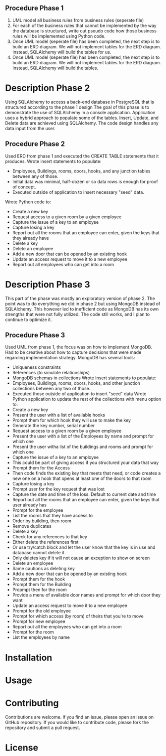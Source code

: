## Procedure Phase 1
1. UML model all business rules from business rules (seperate file)
2. For each of the business rules that cannot be implemented by the way the database is structured, write out pseudo code how those business rules will be implemented using Python code.
3. Once UML model (seperate file) has been completed, the next step is to build an ERD diagram. We will not implement tables for the ERD diagram. Instead, SQLAlchemy will build the tables for us.
3. Once UML model (seperate file) has been completed, the next step is to build an ERD diagram. We will not implement tables for the ERD diagram. Instead, SQLAlchemy will build the tables.

# Description Phase 2
Using SQLAlchemy to access a back-end database in PostgreSQL that is structured according to the phase 1 design
The goal of this phase is to demonstrate the use of SQLAlchemy in a console application. Application uses a hybrid approach to populate some of the tables. Insert, Update, and Delete data are achieved using SQLAlchemy. The code design handles any data input from the user. 
## Procedure Phase 2
Used ERD from phase 1 and executed the CREATE TABLE statements that it produces. Wrote insert statements to populate: 
 * Employees, Buildings, rooms, doors, hooks, and any junction tables between any of those. 
 * Initial data was minimal, half-dozen or so data rows is enough for proof of concept. 
 * Executed outside of application to insert necessary "seed" data.
 
 Wrote Python code to:
 * Create a new key
 * Request access to a given room by a given employee
 * Capture the issue of a key to an employee
 * Capture losing a key
 * Report out all the rooms that an employee can enter, given the keys that they already have
 * Delete a key
 * Delete an employee
 * Add a new door that can be opened by an existing hook
 * Update an access request to move it to a new employee
 * Report out all employees who can get into a room
# Description Phase 3
This part of the phase was mostly an exploratory version of phase 2. The point was to do everything we did in phase 2 but using MongoDB instead of SQLAlchemy. This however led to inefficient code as MongoDB has its own strengths that were not fully utilized. The code still works, and I plan to continue to optimize it. 
## Procedure Phase 3
Used UML from phase 1, the focus was on how to implement MongoDB. Had to be creative about how to capture decisions that were made regarding implementation strategy. 
MongoDB has several tools:
* Uniqueness constraints
* References (to simulate relationships)
* MongoDB schemas in collections
Wrote Insert statements to populate:
* Employees, Buildings, rooms, doors, hooks, and other junction collections between any two of those. 
* Executed those outside of application to insert "seed" data
Wrote Python application to update the rest of the collections with menu option to:
* Create a new key
 * Present the user with a list of available hooks
 * Prompt them for which hook they will use to make the key
 * Generate the key number, serial number
* Request access to a given room by a given employee
 * Present the user with a list of the Employees by name and prompt for which one
 * Present the user witha list of the buildings and rooms and prompt for which one
* Capture the issue of a key to an employee
 * This could be part of giving access if you structured your data that way
 * Prompt them for the Access
 * Then code finds the existing key that meets that need, or code creates a new one on a hook that opens at least one of the doors to that room
* Capture losing a key
 * Prompt user for the key request that was lost
 * Capture the date and time of the loss. Default to current date and time
* Report out all the rooms that an employee can enter, given the keys that user already has
 * Prompt for the employee 
 * List the rooms that they have access to
  * Order by building, then room
  * Remove duplicates
* Delete a key
 * Check for any references to that key
  * Either delete the references first
  * Or use try/catch block and let the user know that the key is in use and database cannot delete it
 * Only deletes key if it will not cause an exception to show on screen
* Delete an employee
 * Same cautions as deleting key
* Add a new door that can be opened by an existing hook
 * Prompt them for the hook
 * Prompt them for the Building
 * Propmpt then for the room
 * Provide a menu of available door names and prompt for which door they want
* Update an access request to move it to a new employee
 * Prompt for the old employee
 * Prompt for which access (by room) of theirs that you're to move
 * Prompt for new employee
* Report out all the employees who can get into a room
 * Prompt for the room
 * List the employees by name
# Installation
# Usage
# Contributing
Contributions are welcome. If you find an issue, please open an issue on GitHub repository. If you would like to contribute code, please fork the repository and submit a pull request. 
# License
